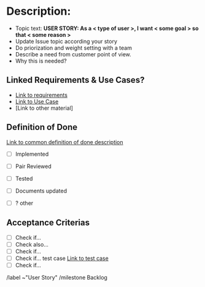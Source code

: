 # Description:

* Topic text:  __USER STORY: As a < type of user >, I want < some goal > so that < some reason >__
* Update Issue topic according your story
* Do priorization and weight setting with a team
* Describe a need from customer point of view. 
* Why this is needed? 

## Linked Requirements & Use Cases? 

* [Link to requirements]()
* [Link to Use Case]()
* [Link to other material]

## Definition of Done

[Link to common definition of done description](https://gitlab.labranet.jamk.fi/jamkit/project-templates/opf-2021-ttc2070-core-template-v1/-/blob/master/dokumentit/10-Projektihallinta/definition_of_done.md)

- [ ] Implemented
- [ ] Pair Reviewed
- [ ] Tested
- [ ] Documents updated
- [ ] ? other


## Acceptance Criterias

- [ ] Check if...
- [ ] Check also...
- [ ] Check if...
- [ ] Check if... test case [Link to test case]()
- [ ] Check if...

/label ~"User Story"
/milestone Backlog
